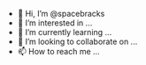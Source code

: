- 👋 Hi, I’m @spacebracks
- 👀 I’m interested in ...
- 🌱 I’m currently learning ...
- 💞️ I’m looking to collaborate on ...
- 📫 How to reach me ...


